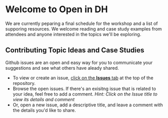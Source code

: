# Welcome to Open in DH
We are currently peparing a final schedule for the workshop and a list of supporing resources.  We welcome reading and case study examples from attendees and anyone interested in the topics we'll be exploring.

## Contributing Topic Ideas and Case Studies

Github issues are an open and easy way for you to communicate your suggestions and see what others have aleady shared.

* To view or create an issue, [click on the **Issues** tab](https://github.com/rchampieux/openindh/issues) at the top of the repository.  
*  Browse the open issues.  If there's an exisitng issue that is related to your idea, feel free to add a comment. *Hint:  Click on the Issue title to view its details and comment*
* Or, open a new issue, add a descriptive title, and leave a comment with the details you'd like to share.
